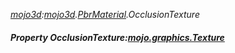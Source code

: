 _[mojo3d](../../modules/mojo3d/mojo3d-module.md):[mojo3d](../../modules/mojo3d/mojo3d-module.md).[PbrMaterial](../../modules/mojo3d/mojo3d-pbrmaterial.md).OcclusionTexture_
##### Property OcclusionTexture:[mojo.graphics.Texture](../../modules/mojo/mojo-graphics-texture.md)
